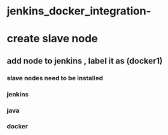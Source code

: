 # jenkins_docker_integration-
# create slave node 
## add node to jenkins , label it as (docker1)
### slave nodes need to be installed 
### jenkins
### java
### docker
